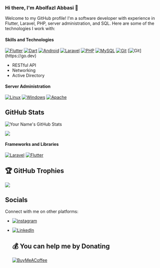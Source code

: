 
### Hi there, I'm Abolfazl Abbasi 👋

Welcome to my GitHub profile! I'm a software developer with experience in Flutter, Laravel, PHP, server administration, and SQL. Here are some of the technologies I work with:

#### Skills and Technologies

[![Flutter](https://img.shields.io/badge/Flutter-%2302569B.svg?style=flat&logo=Flutter&logoColor=white)](https://flutter.dev)
[![Dart](https://img.shields.io/badge/Dart-%2302569B.svg?style=flat&logo=Dart&logoColor=white)](https://dart.dev)
[![Android](https://img.shields.io/badge/Android-%2302569B.svg?style=flat&logo=Android&logoColor=white)](https://android.com)
[![Laravel](https://img.shields.io/badge/Laravel-%23FF2D20.svg?style=flat&logo=Laravel&logoColor=white)](https://laravel.com)
[![PHP](https://img.shields.io/badge/PHP-%23777BB4.svg?style=flat&logo=PHP&logoColor=white)](https://php.net)
[![MySQL](https://img.shields.io/badge/MySQL-%2300f.svg?style=flat&logo=mysql&logoColor=white)](http://mysql.com)
[![Git](https://img.shields.io/badge/Git-%23F05032.svg?style=flat&logo=Git&logoColor=white)](https://git-scm.com)
[![Git]([https://img.shields.io/badge/Git-%23F05032.svg?style=flat&logo=Git&logoColor=white](https://img.shields.io/badge/Go-%23F05032.svg?style=flat&logo=Go&logoColor=white))](https://go.dev)
- RESTful API
- Networking
- Active Directory
#### Server Administration

[![Linux](https://img.shields.io/badge/Linux-%23FCC624.svg?style=flat&logo=Linux&logoColor=white)](https://www.linux.org)
[![Windows](https://img.shields.io/badge/Windows%20Server-%23FCC624.svg?style=flat&logo=Windows&logoColor=white)](https://www.microsoft.com/)
[![Apache](https://img.shields.io/badge/Apache-%23D22128.svg?style=flat&logo=Apache&logoColor=white)](https://httpd.apache.org)

## GitHub Stats

![Your Name's GitHub Stats](https://github-readme-stats.vercel.app/api?username=AbolfazlAbbasiSaeb&show_icons=true&theme=dark)

![](https://komarev.com/ghpvc/?username=AbolfazlAbbasiSaeb)
#### Frameworks and Libraries

[![Laravel](https://img.shields.io/badge/Laravel-%23FF2D20.svg?style=flat&logo=Laravel&logoColor=white)](https://laravel.com)
[![Flutter](https://img.shields.io/badge/Flutter-%2302569B.svg?style=flat&logo=Flutter&logoColor=white)](https://flutter.dev)

## 🏆 GitHub Trophies
![](https://github-profile-trophy.vercel.app/?username=AbolfazlAbbasiSaeb&theme=dracula&no-frame=false&no-bg=false&margin-w=4)

## Socials

Connect with me on other platforms:
- [![instagram](https://img.shields.io/badge/instagram-%23FCC624.svg?style=flat&logo=instagram&logoColor=red)](https://instagram.com/abolfazlphp)
- [![LinkedIn](https://img.shields.io/badge/LinkedIn-%23FCC624.svg?style=flat&logo=LinkedIn&logoColor=red)](https://www.linkedin.com/in/abolfazl-abbasi-118398244)

  ## 💰 You can help me by Donating
  [![BuyMeACoffee](https://img.shields.io/badge/Buy%20Me%20a%20Coffee-ffdd00?style=for-the-badge&logo=buy-me-a-coffee&logoColor=black)](https://buymeacoffee.com/abolfazlabbasi) 

